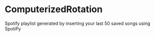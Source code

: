 # ComputerizedRotation
Spotify playlist generated by inserting your last 50 saved songs using SpotiPy
